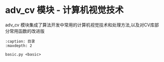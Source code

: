 # adv_cv 模块 - 计算机视觉技术

adv_cv 模块集成了算法开发中常用的计算机视觉技术和处理方法,以及对CV库部分常用函数的改进版

```{toctree}
:caption: 目录
:maxdepth: 2

basic.py <basic>
```
